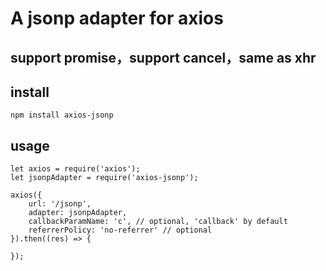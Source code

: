 # A jsonp adapter for axios

## support promise，support cancel，same as xhr

## install

```script
npm install axios-jsonp
```

## usage

```script
let axios = require('axios');
let jsonpAdapter = require('axios-jsonp');

axios({
    url: '/jsonp',
    adapter: jsonpAdapter,
    callbackParamName: 'c', // optional, 'callback' by default
    referrerPolicy: 'no-referrer' // optional
}).then((res) => {

});
```